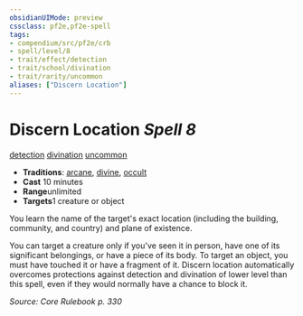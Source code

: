 ```yaml
---
obsidianUIMode: preview
cssclass: pf2e,pf2e-spell
tags:
- compendium/src/pf2e/crb
- spell/level/8
- trait/effect/detection
- trait/school/divination
- trait/rarity/uncommon
aliases: ["Discern Location"]
---
```

# Discern Location *Spell 8*   
[detection](detection.md)  [divination](divination.md)  [uncommon](uncommon.md)  

- **Traditions**: [arcane](arcane.md), [divine](divine.md), [occult](occult.md)
- **Cast** 10 minutes 
- **Range**unlimited
- **Targets**1 creature or object

You learn the name of the target's exact location (including the building, community, and country) and plane of existence.

You can target a creature only if you've seen it in person, have one of its significant belongings, or have a piece of its body. To target an object, you must have touched it or have a fragment of it. Discern location automatically overcomes protections against detection and divination of lower level than this spell, even if they would normally have a chance to block it.

*Source: Core Rulebook p. 330*